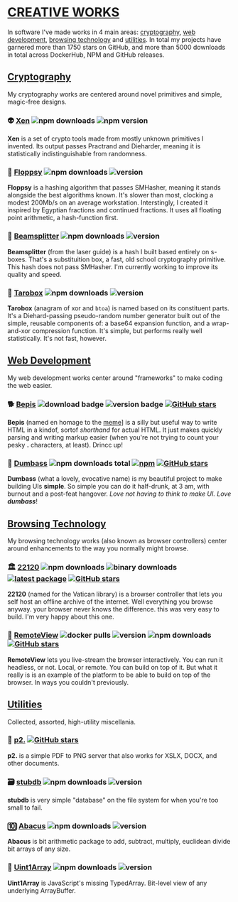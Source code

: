 # [CREATIVE WORKS](https://github.com/crislin2046/portfolio/blob/master/README.md#creative-works)

In software I've made works in 4 main areas: [cryptography](#cryptography), [web development](#web-development), [browsing technology](#browsing-technology) and [utilities](#utilities). In total my projects have garnered more than 1750 stars on GitHub, and more than 5000 downloads in total across DockerHub, NPM and GitHub releases.

## [Cryptography](https://github.com/crislin2046/portfolio/blob/master/README.md#cryptography)

My cryptography works are centered around novel primitives and simple, magic-free designs.

### :alien: [Xen](https://github.com/dosyago/xen) ![npm downloads](https://img.shields.io/npm/dt/xen) ![npm version](https://img.shields.io/npm/v/xen) 

**Xen** is a set of crypto tools made from mostly unknown primitives I invented. Its output passes Practrand and Dieharder, meaning it is statistically indistinguishable from randomness.

### :baby_chick: [Floppsy](https://github.com/dosyago/floppsy) ![npm downloads](https://img.shields.io/npm/dt/floppsy) ![version](https://img.shields.io/npm/v/floppsy)

**Floppsy** is a hashing algorithm that passes SMHasher, meaning it stands alongside the best algorithms known. It's slower than most, clocking a modest 200Mb/s on an average workstation. Interstingly, I created it inspired by Egyptian fractions and continued fractions. It uses all floating point arithmetic, a hash-function first.

### :stars: [Beamsplitter](https://github.com/dosyago/beamsplitter) ![npm downloads](https://img.shields.io/npm/dt/beamsplitter) ![version](https://img.shields.io/npm/v/beamsplitter)

**Beamsplitter** (from the laser guide) is a hash I built based entirely on s-boxes. That's a substituition box, a fast, old school cryptography primitive. This hash does not pass SMHasher. I'm currently working to improve its quality and speed.

### :bento: [Tarobox](https://github.com/dosyago/tarobox) ![npm downloads](https://img.shields.io/npm/dt/tarobox) ![version](https://img.shields.io/npm/v/tarobox) 

**Tarobox** (anagram of xor and `btoa`) is named based on its constituent parts. It's a Diehard-passing pseudo-random number generator built out of the simple, reusable components of: a base64 expansion function, and a wrap-and-xor compression function. It's simple, but performs really well statistically. It's not fast, however.

## [Web Development](https://github.com/crislin2046/portfolio/blob/master/README.md#web-development)

My web development works center around "frameworks" to make coding the web easier. 

### :dog2: [Bepis](https://github.com/dosyago/bepis) ![download badge](https://img.shields.io/npm/dt/bepis) ![version badge](https://img.shields.io/npm/v/bepis/latest) [![GitHub stars](https://img.shields.io/github/stars/dosyago/bepis.svg?style=social&label=Star)](https://GitHub.com/dosyago/bepis/stargazers/)

**Bepis** (named en homage to the [meme](https://www.youtube.com/watch?v=zbqdh5duDuU)] is a silly but useful way to write HTML in a kindof, sortof *shorthand* for actual HTML. It just makes quickly parsing and writing markup easier (when you're not trying to count your pesky **.** characters, at least). Drincc up!

### :bug: [Dumbass](https://github.com/dosyago/dumbass) ![npm downloads total](https://img.shields.io/npm/dt/dumbass)  [![npm](https://img.shields.io/npm/v/dumbass.svg?label=&color=0080FF)](https://github.com/dosyago/dumbass/releases/latest) [![GitHub stars](https://img.shields.io/github/stars/dosyago/dumbass.svg?style=social&label=Star)](https://GitHub.com/dosyago/dumbass/stargazers/)

**Dumbass** (what a lovely, evocative name) is my beautiful project to make building UIs **simple**. So simple you can do it half-drunk, at 3 am, with burnout and a post-feat hangover. *Love not having to think to make UI. Love **dumbass***!

## [Browsing Technology](https://github.com/crislin2046/portfolio/blob/master/README.md#browsing-technology)

My browsing technology works (also known as browser controllers) center around enhancements to the way you normally might browse.

### :classical_building: [22120](https://github.com/dosyago/22120) ![npm downloads](https://img.shields.io/npm/dt/archivist1?label=npm%20downloads) ![binary downloads](https://img.shields.io/github/downloads/dosyago/22120/total?label=binary%20downloads) [![latest package](https://img.shields.io/github/v/release/dosyago/22120?label=latest%20release)](https://github.com/dosyago/22120/releases) [![GitHub stars](https://img.shields.io/github/stars/dosyago/22120.svg?style=social&label=Star)](https://GitHub.com/dosyago/22120/stargazers/)

**22120** (named for the Vatican library) is a browser controller that lets you self host an offline archive of the internet. Well everything you browse anyway. your browser never knows the difference. this was very easy to build. I'm very happy about this one.

### :satellite: [RemoteView](https://github.com/dosyago/RemoteView) ![docker pulls](https://img.shields.io/docker/pulls/dosyago/browsergapce) ![version](https://img.shields.io/npm/v/remoteview) ![npm downloads](https://img.shields.io/npm/dt/remoteview)  [![GitHub stars](https://img.shields.io/github/stars/dosyago/RemoteView.svg?style=social&label=Star)](https://GitHub.com/dosyago/RemoteView/stargazers/)

**RemoteView** lets you live-stream the browser interactively. You can run it headless, or not. Local, or remote. You can build on top of it. But what it really is is an example of the platform to be able to build on top of the browser. In ways you couldn't previously. 

## [Utilities](https://github.com/crislin2046/portfolio/blob/master/README.md#utilities)

Collected, assorted, high-utility miscellania. 

### :page_facing_up: [p2.](https://github.com/dosyago/p2.) [![GitHub stars](https://img.shields.io/github/stars/dosyago/p2..svg?style=social&label=Star)](https://GitHub.com/dosyago/p2./stargazers/)

**p2.** is a simple PDF to PNG server that also works for XSLX, DOCX, and other documents.

### :card_file_box: [stubdb](https://github.com/crislin2046/stubdb) ![npm downloads](https://img.shields.io/npm/dt/stubdb) ![version](https://img.shields.io/npm/v/stubdb?label=version)

**stubdb** is very simple "database" on the file system for when you're too small to fail.

### :keycap_ten: [Abacus](https://github.com/crislin2046/bitmath) ![npm downloads](https://img.shields.io/npm/dt/bitmath) ![version](https://img.shields.io/npm/v/bitmath)

**Abacus** is bit arithmetic package to add, subtract, multiply, euclidean divide bit arrays of any size.

### :wind_chime: [Uint1Array](https://github.com/crislin2046/Uint1Array) ![npm downloads](https://img.shields.io/npm/dt/uint1array) ![version](https://img.shields.io/npm/v/uint1array)

**Uint1Array** is JavaScript's missing TypedArray. Bit-level view of any underlying ArrayBuffer.
